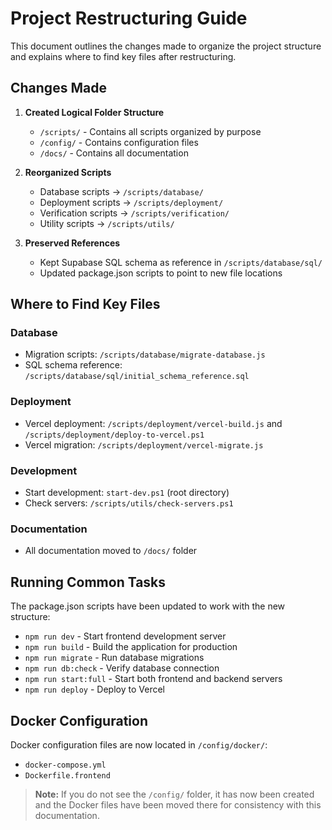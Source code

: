 # Project Restructuring Guide

This document outlines the changes made to organize the project structure and explains where to find key files after restructuring.

## Changes Made

1. **Created Logical Folder Structure**
   - `/scripts/` - Contains all scripts organized by purpose
   - `/config/` - Contains configuration files
   - `/docs/` - Contains all documentation

2. **Reorganized Scripts**
   - Database scripts → `/scripts/database/`
   - Deployment scripts → `/scripts/deployment/`
   - Verification scripts → `/scripts/verification/`
   - Utility scripts → `/scripts/utils/`

3. **Preserved References**
   - Kept Supabase SQL schema as reference in `/scripts/database/sql/`
   - Updated package.json scripts to point to new file locations

## Where to Find Key Files

### Database
- Migration scripts: `/scripts/database/migrate-database.js`
- SQL schema reference: `/scripts/database/sql/initial_schema_reference.sql`

### Deployment
- Vercel deployment: `/scripts/deployment/vercel-build.js` and `/scripts/deployment/deploy-to-vercel.ps1`
- Vercel migration: `/scripts/deployment/vercel-migrate.js`

### Development
- Start development: `start-dev.ps1` (root directory)
- Check servers: `/scripts/utils/check-servers.ps1`

### Documentation
- All documentation moved to `/docs/` folder

## Running Common Tasks

The package.json scripts have been updated to work with the new structure:

- `npm run dev` - Start frontend development server
- `npm run build` - Build the application for production
- `npm run migrate` - Run database migrations
- `npm run db:check` - Verify database connection
- `npm run start:full` - Start both frontend and backend servers
- `npm run deploy` - Deploy to Vercel

## Docker Configuration

Docker configuration files are now located in `/config/docker/`:
- `docker-compose.yml`
- `Dockerfile.frontend`

> **Note:** If you do not see the `/config/` folder, it has now been created and the Docker files have been moved there for consistency with this documentation.
